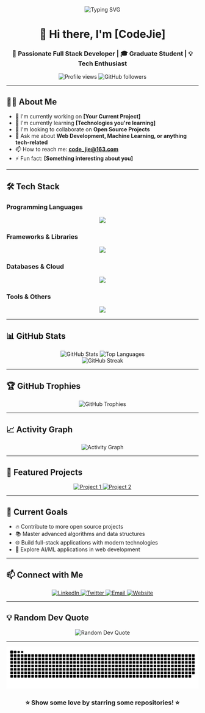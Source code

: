 <div align="center">
  <img src="https://readme-typing-svg.herokuapp.com?font=Fira+Code&pause=1000&color=2196F3&center=true&vCenter=true&width=435&lines=Hello%2C+I'm+Your+Name!;Welcome+to+my+GitHub+Profile!;Full+Stack+Developer;Always+learning+new+things" alt="Typing SVG" />
</div>

<h1 align="center">👋 Hi there, I'm [CodeJie]</h1>
<h3 align="center">🚀 Passionate Full Stack Developer | 🎓 Graduate Student | 💡 Tech Enthusiast</h3>

<div align="center">
  <img src="https://komarev.com/ghpvc/?username=codejie-hub&label=Profile%20views&color=0e75b6&style=flat" alt="Profile views" />
  <img src="https://img.shields.io/github/followers/codejie-hub?label=Followers&style=social" alt="GitHub followers" />
</div>

---

## 🙋‍♂️ About Me

- 🔭 I'm currently working on **[Your Current Project]**
- 🌱 I'm currently learning **[Technologies you're learning]**
- 👯 I'm looking to collaborate on **Open Source Projects**
- 💬 Ask me about **Web Development, Machine Learning, or anything tech-related**
- 📫 How to reach me: **code_jie@163.com**
- ⚡ Fun fact: **[Something interesting about you]**

---

## 🛠️ Tech Stack

### Programming Languages
<div align="center">
  <img src="https://skillicons.dev/icons?i=python,javascript,typescript,java,cpp,html,css" />
</div>

### Frameworks & Libraries
<div align="center">
  <img src="https://skillicons.dev/icons?i=react,vue,nodejs,express,django,flask,spring" />
</div>

### Databases & Cloud
<div align="center">
  <img src="https://skillicons.dev/icons?i=mysql,postgresql,mongodb,redis,aws,docker,kubernetes" />
</div>

### Tools & Others
<div align="center">
  <img src="https://skillicons.dev/icons?i=git,github,vscode,figma,postman,linux" />
</div>

---

## 📊 GitHub Stats

<div align="center">
  <img src="https://github-readme-stats.vercel.app/api?username=codejie-hub&show_icons=true&theme=tokyonight&hide_border=true&count_private=true" alt="GitHub Stats" height="165">
  <img src="https://github-readme-stats.vercel.app/api/top-langs/?username=codejie-hub&layout=compact&theme=tokyonight&hide_border=true" alt="Top Languages" height="165">
</div>

<div align="center">
  <img src="https://github-readme-streak-stats.herokuapp.com/?user=codejie-hub&theme=tokyonight&hide_border=true" alt="GitHub Streak" />
</div>

---

## 🏆 GitHub Trophies

<div align="center">
  <img src="https://github-profile-trophy.vercel.app/?username=codejie-hub&theme=tokyonight&no-frame=true&no-bg=true&margin-w=4" alt="GitHub Trophies" />
</div>

---

## 📈 Activity Graph

<div align="center">
  <img src="https://github-readme-activity-graph.vercel.app/graph?username=codejie-hub&theme=tokyo-night&hide_border=true" alt="Activity Graph" />
</div>

---

## 🚀 Featured Projects

<div align="center">
  <a href="https://github.com/codejie-hub/project1">
    <img src="https://github-readme-stats.vercel.app/api/pin/?username=codejie-hub&repo=project1&theme=tokyonight&hide_border=true" alt="Project 1" />
  </a>
  <a href="https://github.com/codejie-hub/project2">
    <img src="https://github-readme-stats.vercel.app/api/pin/?username=codejie-hub&repo=project2&theme=tokyonight&hide_border=true" alt="Project 2" />
  </a>
</div>

---

## 🎯 Current Goals

- 🔥 Contribute to more open source projects
- 📚 Master advanced algorithms and data structures
- 🌐 Build full-stack applications with modern technologies
- 🤖 Explore AI/ML applications in web development

---

## 📫 Connect with Me

<div align="center">
  <a href="https://linkedin.com/in/yourprofile">
    <img src="https://img.shields.io/badge/LinkedIn-0077B5?style=for-the-badge&logo=linkedin&logoColor=white" alt="LinkedIn" />
  </a>
  <a href="https://twitter.com/yourhandle">
    <img src="https://img.shields.io/badge/Twitter-1DA1F2?style=for-the-badge&logo=twitter&logoColor=white" alt="Twitter" />
  </a>
  <a href="mailto:your.email@example.com">
    <img src="https://img.shields.io/badge/Email-D14836?style=for-the-badge&logo=gmail&logoColor=white" alt="Email" />
  </a>
  <a href="https://yourwebsite.com">
    <img src="https://img.shields.io/badge/Website-000000?style=for-the-badge&logo=About.me&logoColor=white" alt="Website" />
  </a>
</div>

---

## 💡 Random Dev Quote

<div align="center">
  <img src="https://quotes-github-readme.vercel.app/api?type=horizontal&theme=tokyonight" alt="Random Dev Quote" />
</div>

---

<div align="center">
  <img src="https://raw.githubusercontent.com/platane/snk/output/github-contribution-grid-snake-dark.svg" alt="Snake animation" />
</div>

<div align="center">
  <h3>⭐ Show some love by starring some repositories! ⭐</h3>
</div>
